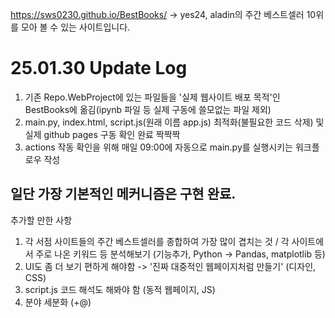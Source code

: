 https://sws0230.github.io/BestBooks/ -> yes24, aladin의 주간 베스트셀러 10위를 모아 볼 수 있는 사이트입니다.


# 25.01.30 Update Log
1. 기존 Repo.WebProject에 있는 파일들을 '실제 웹사이트 배포 목적'인 BestBooks에 옮김(ipynb 파일 등 실제 구동에 쓸모없는 파일 제외)
2. main.py, index.html, script.js(원래 이름 app.js) 최적화(불필요한 코드 삭제) 및 실제 github pages 구동 확인 완료 짝짝짝
3. actions 작동 확인을 위해 매일 09:00에 자동으로 main.py를 실행시키는 워크플로우 작성

일단 가장 기본적인 메커니즘은 구현 완료.
-
추가할 만한 사항
1. 각 서점 사이트들의 주간 베스트셀러를 종합하여 가장 많이 겹치는 것 / 각 사이트에서 주로 나온 키워드 등 분석해보기 (기능추가, Python -> Pandas, matplotlib 등)
2. UI도 좀 더 보기 편하게 해야함 -> '진짜 대중적인 웹페이지처럼 만들기' (디자인, CSS)
3. script.js 코드 해석도 해봐야 함 (동적 웹페이지, JS)
4. 분야 세분화 (+@)

